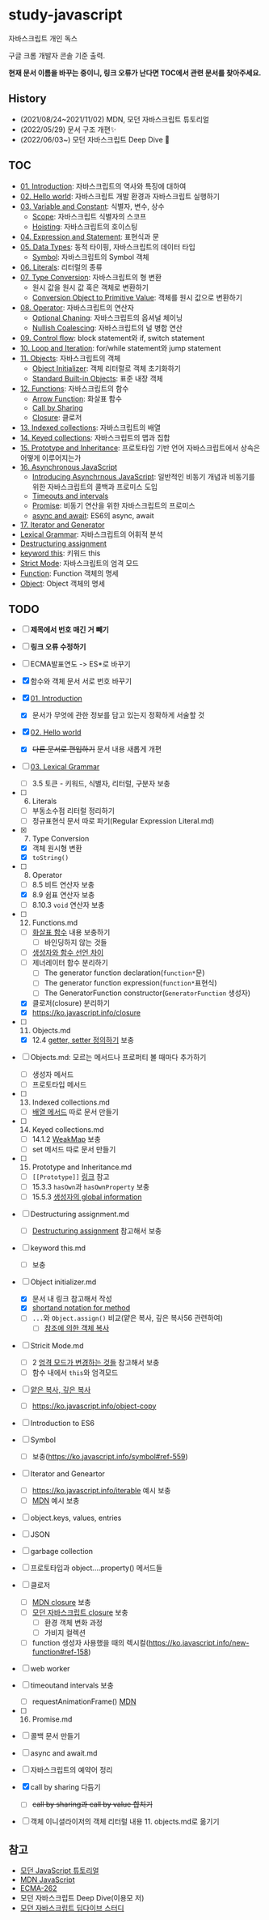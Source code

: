 # study-javascript

자바스크립트 개인 독스

구글 크롬 개발자 콘솔 기준 출력.



**현재 문서 이름을 바꾸는 중이니, 링크 오류가 난다면 TOC에서 관련 문서를 찾아주세요.**



## History

- (2021/08/24~2021/11/02) MDN, 모던 자바스크립트 튜토리얼
- (2022/05/29) 문서 구조 개편✨
- (2022/06/03~) 모던 자바스크립트 Deep Dive :pencil:



## TOC

- [01. Introduction](https://github.com/leegwae/study-javascript/blob/main/01.%20Introduction.md): 자바스크립트의 역사와 특징에 대하여
- [02. Hello world](https://github.com/leegwae/study-javascript/blob/main/02.%20Hello%20world.md): 자바스크립트 개발 환경과 자바스크립트 실행하기
- [03. Variable and Constant](https://github.com/leegwae/study-javascript/blob/main/03.%20Variable%20and%20Constant.md): 식별자, 변수, 상수
  - [Scope](https://github.com/leegwae/study-javascript/blob/main/Scope.md): 자바스크립트 식별자의 스코프
  - [Hoisting](https://github.com/leegwae/study-javascript/blob/main/Hoisting.md): 자바스크립트의 호이스팅
- [04. Expression and Statement](https://github.com/leegwae/study-javascript/blob/main/04.%20Expression%20and%20Statement.md): 표현식과 문
- [05. Data Types](https://github.com/leegwae/study-javascript/blob/main/05.%20Data%20Types.md): 동적 타이핑, 자바스크립트의 데이터 타입
  - [Symbol](https://github.com/leegwae/study-javascript/blob/main/Symbol.md): 자바스크립트의 Symbol 객체
- [06. Literals](https://github.com/leegwae/study-javascript/blob/main/06.%20Literals.md): 리터럴의 종류
- [07. Type Conversion](https://github.com/leegwae/study-javascript/blob/main/07.%20Type%20Conversion.md): 자바스크립트의 형 변환
  - 원시 값을 원시 값 혹은 객체로 변환하기
  - [Conversion Object to Primitive Value](https://github.com/leegwae/study-javascript/blob/main/Conversion%20Object%20to%20Primitive%20Value.md): 객체를 원시 값으로 변환하기
- [08. Operator](https://github.com/leegwae/study-javascript/blob/main/08.%20Operator.md): 자바스크립트의 연산자
  - [Optional Chaning](https://github.com/leegwae/study-javascript/blob/main/Optional%20Chaining.md): 자바스크립트의 옵셔널 체이닝
  - [Nullish Coalescing](https://github.com/leegwae/study-javascript/blob/main/Nullish%20Coalescing.md): 자바스크립트의 널 병합 연산
- [09. Control flow](https://github.com/leegwae/study-javascript/blob/main/09.%20Control%20flow.md): block statement와 if, switch statement
- [10. Loop and Iteration](https://github.com/leegwae/study-javascript/blob/main/10.%20Loop%20and%20Iteration.md): for/while statement와 jump statement
- [11. Objects](https://github.com/leegwae/study-javascript/blob/main/11.%20Objects.md): 자바스크립트의 객체
  - [Object Initializer](https://github.com/leegwae/study-javascript/blob/main/Object%20Initializer.md): 객체 리터럴로 객체 초기화하기
  - [Standard Built-in Objects](https://github.com/leegwae/study-javascript/blob/main/Standard%20Built-in%20Objects.md): 표준 내장 객체
- [12. Functions](https://github.com/leegwae/study-javascript/blob/main/12.%20Functions.md): 자바스크립트의 함수
  - [Arrow Function](https://github.com/leegwae/study-javascript/blob/main/Arrow%20Function.md): 화살표 함수
  - [Call by Sharing](https://github.com/leegwae/study-javascript/blob/main/Call%20by%20Sharing.md)
  - [Closure](https://github.com/leegwae/study-javascript/blob/main/Closure.md): 클로저
- [13. Indexed collections](https://github.com/leegwae/study-javascript/blob/main/13.%20Indexed%20collections.md): 자바스크립트의 배열
- [14. Keyed collections](https://github.com/leegwae/study-javascript/blob/main/14.%20Keyed%20collections.md): 자바스크립트의 맵과 집합
- [15. Prototype and Inheritance](https://github.com/leegwae/study-javascript/blob/main/15.%20Prototype%20and%20Inheritance.md): 프로토타입 기반 언어 자바스크립트에서 상속은 어떻게 이루어지는가
- [16. Asynchronous JavaScript](https://github.com/leegwae/study-javascript/blob/main/16.%20Asynchronous%20JavaScript.md)
  - [Introducing Asynchrnous JavaScript](https://github.com/leegwae/study-javascript/blob/main/Introducing%20Asynchronous%20JavaScript.md): 일반적인 비동기 개념과 비동기를 위한 자바스크립트의 콜백과 프로미스 도입
  - [Timeouts and intervals](https://github.com/leegwae/study-javascript/blob/main/Timeouts%20and%20intervals.md)
  - [Promise](https://github.com/leegwae/study-javascript/blob/main/Promise.md): 비동기 연산을 위한 자바스크립트의 프로미스
  - [async and await](https://github.com/leegwae/study-javascript/blob/main/async%20and%20await.md): ES6의 async, await
- [17. Iterator and Generator](https://github.com/leegwae/study-javascript/blob/main/17.%20Iterator%20and%20Generator.md)
- [Lexical Grammar](https://github.com/leegwae/study-javascript/blob/main/Lexical%20Grammar.md): 자바스크립트의 어휘적 분석
- [Destructuring assignment](https://github.com/leegwae/study-javascript/blob/main/Destructuring%20assignment.md)
- [keyword this](https://github.com/leegwae/study-javascript/blob/main/keyword%20this.md): 키워드 this
- [Strict Mode](https://github.com/leegwae/study-javascript/blob/main/Strict%20Mode.md): 자바스크립트의 엄격 모드
- [Function](https://github.com/leegwae/study-javascript/blob/main/Function.md): Function 객체의 명세
- [Object](https://github.com/leegwae/study-javascript/blob/main/Object.md): Object 객체의 명세



## TODO

- [ ] **제목에서 번호 매긴 거 빼기**

- [ ] **링크 오류 수정하기**

- [ ] ECMA발표연도 -> ES*로 바꾸기

- [x] 함수와 객체 문서 서로 번호 바꾸기

- [x] [01. Introduction](https://github.com/leegwae/study-javascript/blob/main/01.%20Introduction.md)
  - [x] 문서가 무엇에 관한 정보를 담고 있는지 정확하게 서술할 것
  
- [x] [02. Hello world](https://github.com/leegwae/study-javascript/blob/main/02.%20Hello%20world.md)
  - [x] ~~다른 문서로 편입하기~~ 문서 내용 새롭게 개편
  
- [ ] [03. Lexical Grammar](https://github.com/leegwae/study-javascript/blob/main/03.%20Lexical%20Grammar.md)
  - [ ] 3.5 토큰 - 키워드, 식별자, 리터럴, 구분자 보충
  
- [ ] 06. Literals
  - [ ] 부동소수점 리터럴 정리하기
  - [ ] 정규표현식 문서 따로 파기(Regular Expression Literal.md)
  
- [x] 07. Type Conversion
  
  - [x] 객체 원시형 변환
  - [x] `toString()`
  
- [ ] 08. Operator
  
  - [ ] 8.5 비트 연산자 보충
  - [x] 8.9 쉼표 연산자 보충
  - [ ] 8.10.3 `void` 연산자 보충
  
- [ ] 12. Functions.md
  
  - [ ] [화살표 함수](https://developer.mozilla.org/ko/docs/Web/JavaScript/Reference/Functions/Arrow_functions#%EA%B3%A0%EA%B8%89_%EA%B5%AC%EB%AC%B8) 내용 보충하기
    - [ ] 바인딩하지 않는 것들
  - [ ] [생성자와 함수 선언 차이](https://developer.mozilla.org/ko/docs/Web/JavaScript/Reference/Global_Objects/Function#function_%EC%83%9D%EC%84%B1%EC%9E%90%EC%99%80_%ED%95%A8%EC%88%98_%EC%84%A0%EC%96%B8%EC%9D%98_%EC%B0%A8%EC%9D%B4)
  - [ ] 제너레이터 함수 분리하기
    - [ ] The generator function declaration(`function*`문)
    - [ ] The generator function expression(`function*`표현식)
    - [ ] The GeneratorFunction constructor(`GeneratorFunction` 생성자)
  - [x] 클로저(closure) 분리하기
  - [x] https://ko.javascript.info/closure
  
- [ ] 11. Objects.md
  
  - [x] 12.4 [getter, setter 정의하기](https://developer.mozilla.org/ko/docs/Web/JavaScript/Guide/Working_with_Objects#getters_%EC%99%80_setters_%EC%A0%95%EC%9D%98) 보충
  
- [ ] Objects.md: 모르는 메서드나 프로퍼티 볼 때마다 추가하기
  - [ ] 생성자 메서드
  - [ ] 프로토타입 메서드
  
- [ ] 13. Indexed collections.md
  - [ ] [배열 메서드](https://developer.mozilla.org/en-US/docs/Web/JavaScript/Guide/Indexed_collections#array_methods) 따로 문서 만들기
  
- [ ] 14. Keyed collections.md
  - [ ] 14.1.2 [WeakMap](https://developer.mozilla.org/en-US/docs/Web/JavaScript/Guide/Keyed_collections#weakmap_object) 보충
  - [ ] set 메서드 따로 문서 만들기
  
- [ ] 15. Prototype and Inheritance.md
  - [ ] `[[Prototype]]` [링크]((https://developer.mozilla.org/en-US/docs/Web/JavaScript/Inheritance_and_the_prototype_chain#inheriting_properties)) 참고
  - [ ] 15.3.3 `hasOwn`과 `hasOwnProperty` 보충
  - [ ] 15.5.3 [생성자의 global information](https://developer.mozilla.org/en-US/docs/Web/JavaScript/Guide/Details_of_the_Object_Model#global_information_in_constructors)
  
- [ ] Destructuring assignment.md
  - [ ] [Destructuring assignment](https://developer.mozilla.org/en-US/docs/Web/JavaScript/Reference/Operators/Destructuring_assignment) 참고해서 보충
  
- [ ] keyword this.md
  - [ ] 보충
  
- [ ] Object initializer.md
  - [x] 문서 내 링크 참고해서 작성
  - [x] [shortand notation for method](https://developer.mozilla.org/ko/docs/Web/JavaScript/Reference/Operators/Object_initializer#%EB%A9%94%EC%84%9C%EB%93%9C_%EC%A0%95%EC%9D%98)
  - [ ] `...`와 `Object.assign()` 비교(얕은 복사, 깊은 복사56 관련하여)
    - [ ] [참조에 의한 객체 복사](https://ko.javascript.info/object-copy)
  
- [ ] Stricit Mode.md
  - [ ] 2 [엄격 모드가 변경하는 것들](https://developer.mozilla.org/ko/docs/Web/JavaScript/Reference/Strict_mode#%EC%97%84%EA%B2%A9%ED%95%9C_%EB%AA%A8%EB%93%9C_%EB%B3%80%EA%B2%BD) 참고해서 보충
  - [ ] 함수 내에서 `this`와 엄격모드
  
- [ ] [얕은 복사, 깊은 복사](https://developer.mozilla.org/en-US/docs/Web/JavaScript/Reference/Operators/Spread_syntax#spread_in_object_literals)
  - [ ] https://ko.javascript.info/object-copy
  
- [ ] Introduction to ES6

- [ ] Symbol
  - [ ] 보충(https://ko.javascript.info/symbol#ref-559)
  
- [ ] Iterator and Geneartor
  - [ ] https://ko.javascript.info/iterable 예시 보충
  - [ ] [MDN](https://developer.mozilla.org/ko/docs/Web/JavaScript/Guide/Iterators_and_Generators#%EC%82%AC%EC%9A%A9%EC%9E%90_%EC%A0%95%EC%9D%98_iterable) 예시 보충
  
- [ ] object.keys, values, entries

- [ ] JSON

- [ ] garbage collection

- [ ] 프로토타입과 object....property() 메서드들

- [ ] 클로저
  - [ ] [MDN closure](https://developer.mozilla.org/ko/docs/Web/JavaScript/Closures#%EC%8B%A4%EC%9A%A9%EC%A0%81%EC%9D%B8_%ED%81%B4%EB%A1%9C%EC%A0%80) 보충
  - [ ] [모던 자바스크립트 closure](https://ko.javascript.info/closure#ref-410) 보충
    - [ ] 환경 객체 변화 과정
    - [ ] 가비지 컬렉션
  - [ ] function 생성자 사용했을 때의 렉시컬(https://ko.javascript.info/new-function#ref-158)
  
- [ ] web worker

- [ ] timeoutand intervals 보충
  - [ ] requestAnimationFrame() [MDN](https://developer.mozilla.org/ko/docs/Learn/JavaScript/Asynchronous/Timeouts_and_intervals)
  
- [ ] 16. Promise.md

- [ ] 콜백 문서 만들기

- [ ] async and await.md

- [ ] 자바스크립트의 예약어 정리

- [x] call by sharing 다듬기

  - [ ] ~~call by sharing과 call by value 합치기~~
  
- [ ] 객체 이니셜라이저의 객체 리터럴 내용 11. objects.md로 옮기기




## 참고

- [모던 JavaScript 튜토리얼](https://ko.javascript.info/)
- [MDN JavaScript](https://developer.mozilla.org/ko/docs/Web/JavaScript)
- [ECMA-262](https://262.ecma-international.org/12.0/)
- 모던 자바스크립트 Deep Dive(이용모 저)
- [모던 자바스크립트 딥다이브 스터디](https://www.youtube.com/watch?v=3ZP3VPlrr0U&list=PLjQV3hketAJnP_ceUiPCc8GnNQ0REpCqr)
